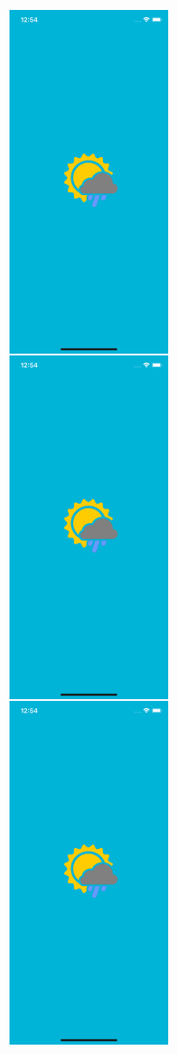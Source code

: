 <img width="281.25" height="609" src="Screenshots/SS_launch.png">  <img width="281.25" height="609" src="Screenshots/SS_launch.png">   <img width="281.25" height="609" src="Screenshots/SS_launch.png"> 
